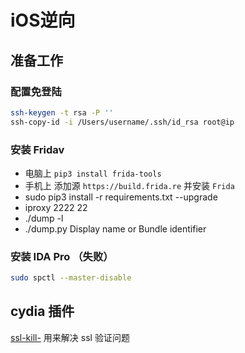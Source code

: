 # iOS逆向

## 准备工作

### 配置免登陆

```sh
ssh-keygen -t rsa -P ''
ssh-copy-id -i /Users/username/.ssh/id_rsa root@ip
```

### 安装 Fridav

* 电脑上 `pip3 install frida-tools`
* 手机上 添加源 `https://build.frida.re` 并安装 `Frida`
* sudo pip3 install -r requirements.txt --upgrade
* iproxy 2222 22
* ./dump -l
* ./dump.py Display name or Bundle identifier

### 安装 IDA Pro （失败）

```sh
sudo spctl --master-disable
```

## cydia 插件
[ssl-kill-](https://github.com/nabla-c0d3/ssl-kill-switch2) 用来解决 ssl 验证问题
